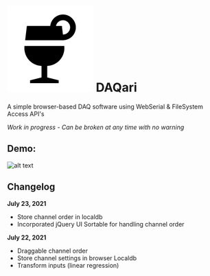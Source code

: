# ![alt text](https://github.com/nravanelli/DAQari/blob/main/images/logo.svg) DAQari
A simple browser-based DAQ software using WebSerial &amp; FileSystem Access API's

<i>Work in progress - Can be broken at any time with no warning</i>

## Demo:

![alt text](https://github.com/nravanelli/DAQari/blob/main/images/DAQariV1.gif)

Changelog
------
__July 23, 2021__
- Store channel order in localdb
- Incorporated jQuery UI Sortable for handling channel order

__July 22, 2021__
- Draggable channel order
- Store channel settings in browser Localdb
- Transform inputs (linear regression)
